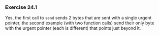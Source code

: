 ### Exercise 24.1

Yes, the first call to `send` sends 2 bytes that are sent with a single urgent pointer, the second example (with two function calls) send their only byte with the urgent pointer (each is different) that points just beyond it.
